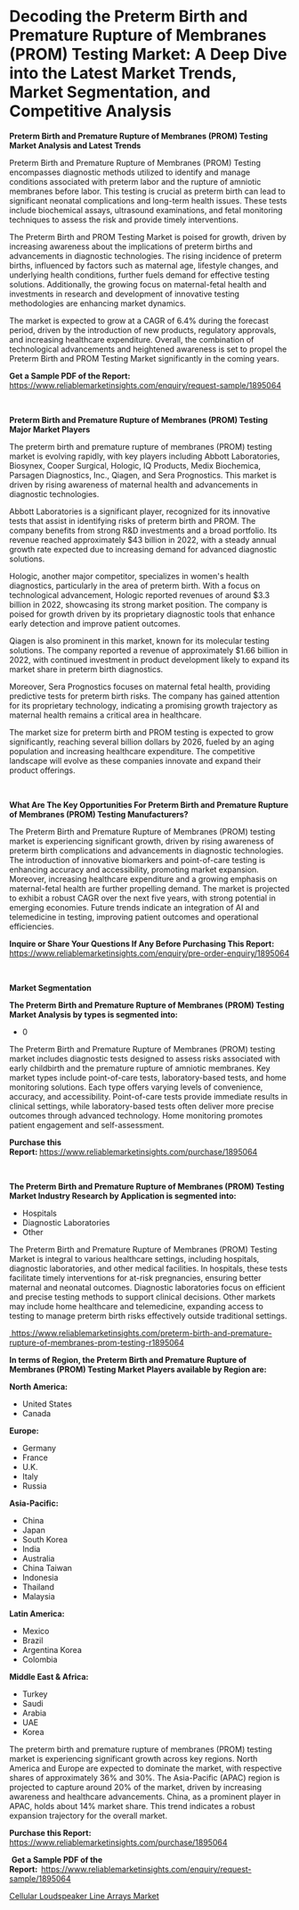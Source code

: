 <p><h1>Decoding the Preterm Birth and Premature Rupture of Membranes (PROM) Testing Market: A Deep Dive into the Latest Market Trends, Market Segmentation, and Competitive Analysis</h1></p><p><strong>Preterm Birth and Premature Rupture of Membranes (PROM) Testing Market Analysis and Latest Trends</strong></p>
<p><p>Preterm Birth and Premature Rupture of Membranes (PROM) Testing encompasses diagnostic methods utilized to identify and manage conditions associated with preterm labor and the rupture of amniotic membranes before labor. This testing is crucial as preterm birth can lead to significant neonatal complications and long-term health issues. These tests include biochemical assays, ultrasound examinations, and fetal monitoring techniques to assess the risk and provide timely interventions.</p><p>The Preterm Birth and PROM Testing Market is poised for growth, driven by increasing awareness about the implications of preterm births and advancements in diagnostic technologies. The rising incidence of preterm births, influenced by factors such as maternal age, lifestyle changes, and underlying health conditions, further fuels demand for effective testing solutions. Additionally, the growing focus on maternal-fetal health and investments in research and development of innovative testing methodologies are enhancing market dynamics.</p><p>The market is expected to grow at a CAGR of 6.4% during the forecast period, driven by the introduction of new products, regulatory approvals, and increasing healthcare expenditure. Overall, the combination of technological advancements and heightened awareness is set to propel the Preterm Birth and PROM Testing Market significantly in the coming years.</p></p>
<p><strong>Get a Sample PDF of the Report:&nbsp;</strong> <a href="https://www.reliablemarketinsights.com/enquiry/request-sample/1895064?utm_campaign=2013&utm_medium=2&utm_source=Github&utm_content=ia&utm_term=28032025&utm_id=preterm-birth-and-premature-rupture-of-membranes-prom-testing">https://www.reliablemarketinsights.com/enquiry/request-sample/1895064</a></p>
<p>&nbsp;</p>
<p><strong>Preterm Birth and Premature Rupture of Membranes (PROM) Testing Major Market Players</strong></p>
<p><p>The preterm birth and premature rupture of membranes (PROM) testing market is evolving rapidly, with key players including Abbott Laboratories, Biosynex, Cooper Surgical, Hologic, IQ Products, Medix Biochemica, Parsagen Diagnostics, Inc., Qiagen, and Sera Prognostics. This market is driven by rising awareness of maternal health and advancements in diagnostic technologies.</p><p>Abbott Laboratories is a significant player, recognized for its innovative tests that assist in identifying risks of preterm birth and PROM. The company benefits from strong R&D investments and a broad portfolio. Its revenue reached approximately $43 billion in 2022, with a steady annual growth rate expected due to increasing demand for advanced diagnostic solutions.</p><p>Hologic, another major competitor, specializes in women's health diagnostics, particularly in the area of preterm birth. With a focus on technological advancement, Hologic reported revenues of around $3.3 billion in 2022, showcasing its strong market position. The company is poised for growth driven by its proprietary diagnostic tools that enhance early detection and improve patient outcomes.</p><p>Qiagen is also prominent in this market, known for its molecular testing solutions. The company reported a revenue of approximately $1.66 billion in 2022, with continued investment in product development likely to expand its market share in preterm birth diagnostics.</p><p>Moreover, Sera Prognostics focuses on maternal fetal health, providing predictive tests for preterm birth risks. The company has gained attention for its proprietary technology, indicating a promising growth trajectory as maternal health remains a critical area in healthcare.</p><p>The market size for preterm birth and PROM testing is expected to grow significantly, reaching several billion dollars by 2026, fueled by an aging population and increasing healthcare expenditure. The competitive landscape will evolve as these companies innovate and expand their product offerings.</p></p>
<p>&nbsp;</p>
<p><strong>What Are The Key Opportunities For Preterm Birth and Premature Rupture of Membranes (PROM) Testing Manufacturers?</strong></p>
<p><p>The Preterm Birth and Premature Rupture of Membranes (PROM) testing market is experiencing significant growth, driven by rising awareness of preterm birth complications and advancements in diagnostic technologies. The introduction of innovative biomarkers and point-of-care testing is enhancing accuracy and accessibility, promoting market expansion. Moreover, increasing healthcare expenditure and a growing emphasis on maternal-fetal health are further propelling demand. The market is projected to exhibit a robust CAGR over the next five years, with strong potential in emerging economies. Future trends indicate an integration of AI and telemedicine in testing, improving patient outcomes and operational efficiencies.</p></p>
<p><strong>Inquire or Share Your Questions If Any Before Purchasing This Report:</strong> <a href="https://www.reliablemarketinsights.com/enquiry/pre-order-enquiry/1895064?utm_campaign=2013&utm_medium=2&utm_source=Github&utm_content=ia&utm_term=28032025&utm_id=preterm-birth-and-premature-rupture-of-membranes-prom-testing">https://www.reliablemarketinsights.com/enquiry/pre-order-enquiry/1895064</a></p>
<p>&nbsp;</p>
<p><strong>Market Segmentation</strong></p>
<p><strong>The Preterm Birth and Premature Rupture of Membranes (PROM) Testing Market Analysis by types is segmented into:</strong></p>
<p><ul><li>0</li></ul></p>
<p><p>The Preterm Birth and Premature Rupture of Membranes (PROM) testing market includes diagnostic tests designed to assess risks associated with early childbirth and the premature rupture of amniotic membranes. Key market types include point-of-care tests, laboratory-based tests, and home monitoring solutions. Each type offers varying levels of convenience, accuracy, and accessibility. Point-of-care tests provide immediate results in clinical settings, while laboratory-based tests often deliver more precise outcomes through advanced technology. Home monitoring promotes patient engagement and self-assessment.</p></p>
<p><strong>Purchase this Report:&nbsp;</strong><a href="https://www.reliablemarketinsights.com/purchase/1895064?utm_campaign=2013&utm_medium=2&utm_source=Github&utm_content=ia&utm_term=28032025&utm_id=preterm-birth-and-premature-rupture-of-membranes-prom-testing">https://www.reliablemarketinsights.com/purchase/1895064</a></p>
<p>&nbsp;</p>
<p><strong>The Preterm Birth and Premature Rupture of Membranes (PROM) Testing Market Industry Research by Application is segmented into:</strong></p>
<p><ul><li>Hospitals</li><li>Diagnostic Laboratories</li><li>Other</li></ul></p>
<p><p>The Preterm Birth and Premature Rupture of Membranes (PROM) Testing Market is integral to various healthcare settings, including hospitals, diagnostic laboratories, and other medical facilities. In hospitals, these tests facilitate timely interventions for at-risk pregnancies, ensuring better maternal and neonatal outcomes. Diagnostic laboratories focus on efficient and precise testing methods to support clinical decisions. Other markets may include home healthcare and telemedicine, expanding access to testing to manage preterm birth risks effectively outside traditional settings.</p></p>
<p><a href="https://www.reliablemarketinsights.com/preterm-birth-and-premature-rupture-of-membranes-prom-testing-r1895064?utm_campaign=2013&utm_medium=2&utm_source=Github&utm_content=ia&utm_term=28032025&utm_id=preterm-birth-and-premature-rupture-of-membranes-prom-testing">&nbsp;https://www.reliablemarketinsights.com/preterm-birth-and-premature-rupture-of-membranes-prom-testing-r1895064</a></p>
<p><strong>In terms of Region, the Preterm Birth and Premature Rupture of Membranes (PROM) Testing Market Players available by Region are:</strong></p>
<p>
    <p> <strong> North America: </strong>
        <ul>
            <li>United States</li>
            <li>Canada</li>
        </ul>
        </p> 
    <p> <strong> Europe: </strong>
        <ul>
            <li>Germany</li>
            <li>France</li>
            <li>U.K.</li>
            <li>Italy</li>
            <li>Russia</li>
        </ul>
        </p> 
    <p> <strong> Asia-Pacific: </strong>
        <ul>
            <li>China</li>
            <li>Japan</li>
            <li>South Korea</li>
            <li>India</li>
            <li>Australia</li>
            <li>China Taiwan</li>
            <li>Indonesia</li>
            <li>Thailand</li>
            <li>Malaysia</li>
        </ul>
        </p> 
    <p> <strong> Latin America: </strong>
        <ul>
            <li>Mexico</li>
            <li>Brazil</li>
            <li>Argentina Korea</li>
            <li>Colombia</li>
        </ul>
        </p> 
    <p> <strong> Middle East & Africa: </strong>
        <ul>
            <li>Turkey</li>
            <li>Saudi</li>
            <li>Arabia</li>
            <li>UAE</li>
            <li>Korea</li>
        </ul>
    </p>
    </p>
<p><p>The preterm birth and premature rupture of membranes (PROM) testing market is experiencing significant growth across key regions. North America and Europe are expected to dominate the market, with respective shares of approximately 36% and 30%. The Asia-Pacific (APAC) region is projected to capture around 20% of the market, driven by increasing awareness and healthcare advancements. China, as a prominent player in APAC, holds about 14% market share. This trend indicates a robust expansion trajectory for the overall market.</p></p>
<p><strong>Purchase this Report: </strong><a href="https://www.reliablemarketinsights.com/purchase/1895064?utm_campaign=2013&utm_medium=2&utm_source=Github&utm_content=ia&utm_term=28032025&utm_id=preterm-birth-and-premature-rupture-of-membranes-prom-testing">https://www.reliablemarketinsights.com/purchase/1895064</a></p>
<p>&nbsp;<strong>Get a Sample PDF of the Report:&nbsp;&nbsp;</strong><a href="https://www.reliablemarketinsights.com/enquiry/request-sample/1895064?utm_campaign=2013&utm_medium=2&utm_source=Github&utm_content=ia&utm_term=28032025&utm_id=preterm-birth-and-premature-rupture-of-membranes-prom-testing">https://www.reliablemarketinsights.com/enquiry/request-sample/1895064</a></p>
<p><strong></strong></p>
<p><p><a href="https://github.com/MariaWashington76/Market-Research-Report-List-2/blob/main/cellular-loudspeaker-line-arrays-market.md?utm_campaign=2013&utm_medium=2&utm_source=Github&utm_content=ia&utm_term=28032025&utm_id=preterm-birth-and-premature-rupture-of-membranes-prom-testing">Cellular Loudspeaker Line Arrays Market</a></p></p>
